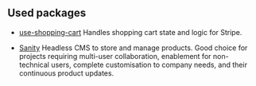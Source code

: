 
## Used packages 

- [use-shopping-cart](https://useshoppingcart.com/) 
Handles shopping cart state and logic for Stripe.

- [Sanity](https://www.sanity.io/)
Headless CMS to store and manage products. Good choice for projects requiring multi-user collaboration, enablement for non-technical users, complete customisation to company needs, and their continuous product updates.
